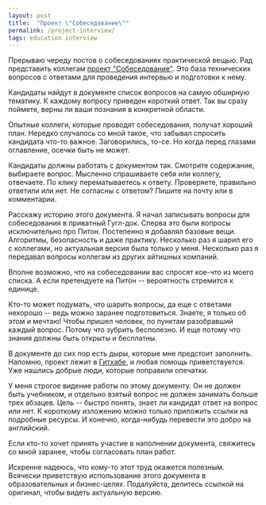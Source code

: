 ```yaml
---
layout: post
title:  "Проект \"Собеседование\""
permalink: /project-interview/
tags: education interview
---
```


Прерываю череду постов о собеседованиях практической вещью. Рад
представить коллегам [проект "Собеседование"][interview url]. Это база
технических вопросов с ответами для проведения интервью и подготовки к
нему.

Кандидаты найдут в документе список вопросов на самую обширную
тематику. К каждому вопросу приведен короткий ответ. Так вы сразу
поймете, верны ли ваши познания в конкретной области.

Опытные коллеги, которые проводят собеседования, получат хороший
план. Нередко случалось со мной такое, что забывал спросить кандидата
что-то важное. Заговорились, то-се. Но когда перед глазами оглавление,
осечки быть не может.

Кандидаты должны работать с документом так. Смотрите содержание,
выбираете вопрос. Мысленно спрашиваете себя или коллегу, отвечаете. По
клику перематываетесь к ответу. Проверяете, правильно ответили или
нет. Не согласны с ответом? Пишите на почту или в комментарии.

Расскажу историю этого документа. Я начал записывать вопросы для
собеседования в приватный Гугл-док. Сперва это были вопросы
исключительно про Питон. Постепенно я добавлял базовые
вещи. Алгоритмы, безопасность и даже практику. Несколько раз я шарил
его с коллегами, но актуальная версия была только у меня. Несколько
раз я передавал вопросы коллегам из других айтишных компаний.

Вполне возможно, что на собеседовании вас спросят кое-что из моего
списка. А если претендуете на Питон -- вероятность стремится к
единице.

Кто-то может подумать, что шарить вопросы, да еще с ответами нехорошо
-- ведь можно заранее подготовиться. Знаете, я только об этом и
мечтаю! Чтобы пришел человек, по пунктам разобравший каждый
вопрос. Потому что зубрить бесполезно. И еще потому что знания должны
быть открыты и бесплатны.

В документе до сих пор есть дыры, которые мне предстоит
заполнить. Напомню, проект лежит в [Гитхабе][github], и любая помощь
приветствуется. Уже нашлись добрые люди, которые поправили опечатки.

У меня строгое видение работы по этому документу. Он не должен быть
учебником, и отдельно взятый вопрос не должен занимать больше трех
абзацев. Цель -- быстро понять, знает ли кандидат ответ на вопрос или
нет. К короткому изложению можно только приложить ссылки на подробные
ресурсы. И конечно, когда-нибудь перевести это добро на английский.

Если кто-то хочет принять участие в наполнении документа, свяжитесь со
мной заранее, чтобы согласовать план работ.

Искренне надеюсь, что кому-то этот труд окажется полезным. Всячески
приветствую использование этого документа в образовательных и
бизнес-целях. Подалуйста, делитесь ссылкой на оригинал, чтобы видеть
актуальную версию.

[interview url]: /interview/
[github]: https://github.com/igrishaev/interview
